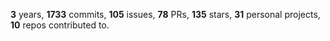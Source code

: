 **3** years, **1733** commits, **105** issues, **78** PRs, **135** stars, **31** personal projects, **10** repos contributed to.
